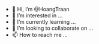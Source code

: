 - 👋 Hi, I’m @HoangTraan
- 👀 I’m interested in ...
- 🌱 I’m currently learning ...
- 💞️ I’m looking to collaborate on ...
- 📫 How to reach me ...

<!---
HoangTraan/HoangTraan is a ✨ special ✨ repository because its `README.md` (this file) appears on your GitHub profile.
You can click the Preview link to take a look at your changes.
--->

